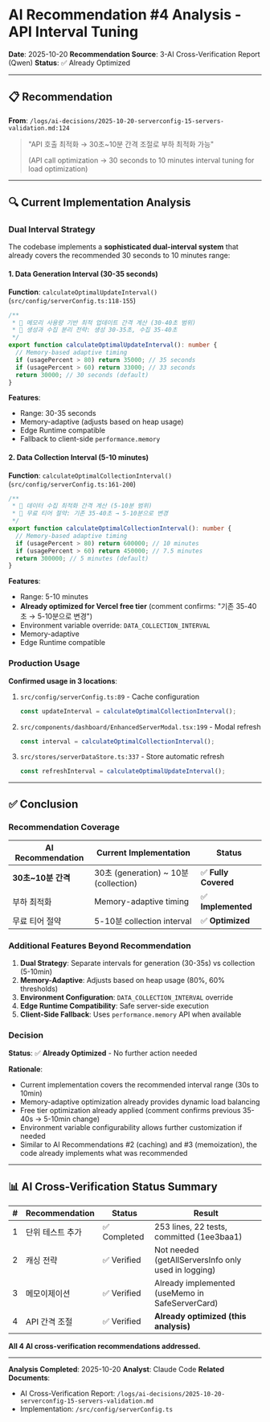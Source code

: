 # AI Recommendation #4 Analysis - API Interval Tuning

**Date**: 2025-10-20
**Recommendation Source**: 3-AI Cross-Verification Report (Qwen)
**Status**: ✅ Already Optimized

---

## 📋 Recommendation

**From**: `/logs/ai-decisions/2025-10-20-serverconfig-15-servers-validation.md:124`

> "API 호출 최적화 → 30초~10분 간격 조절로 부하 최적화 가능"
>
> (API call optimization → 30 seconds to 10 minutes interval tuning for load optimization)

---

## 🔍 Current Implementation Analysis

### Dual Interval Strategy

The codebase implements a **sophisticated dual-interval system** that already covers the recommended 30 seconds to 10 minutes range:

#### 1. Data Generation Interval (30-35 seconds)

**Function**: `calculateOptimalUpdateInterval()` (`src/config/serverConfig.ts:118-155`)

```typescript
/**
 * 🧠 메모리 사용량 기반 최적 업데이트 간격 계산 (30-40초 범위)
 * 🎯 생성과 수집 분리 전략: 생성 30-35초, 수집 35-40초
 */
export function calculateOptimalUpdateInterval(): number {
  // Memory-based adaptive timing
  if (usagePercent > 80) return 35000; // 35 seconds
  if (usagePercent > 60) return 33000; // 33 seconds
  return 30000; // 30 seconds (default)
}
```

**Features**:

- Range: 30-35 seconds
- Memory-adaptive (adjusts based on heap usage)
- Edge Runtime compatible
- Fallback to client-side `performance.memory`

#### 2. Data Collection Interval (5-10 minutes)

**Function**: `calculateOptimalCollectionInterval()` (`src/config/serverConfig.ts:161-200`)

```typescript
/**
 * 🎯 데이터 수집 최적화 간격 계산 (5-10분 범위)
 * 🚨 무료 티어 절약: 기존 35-40초 → 5-10분으로 변경
 */
export function calculateOptimalCollectionInterval(): number {
  // Memory-based adaptive timing
  if (usagePercent > 80) return 600000; // 10 minutes
  if (usagePercent > 60) return 450000; // 7.5 minutes
  return 300000; // 5 minutes (default)
}
```

**Features**:

- Range: 5-10 minutes
- **Already optimized for Vercel free tier** (comment confirms: "기존 35-40초 → 5-10분으로 변경")
- Environment variable override: `DATA_COLLECTION_INTERVAL`
- Memory-adaptive
- Edge Runtime compatible

### Production Usage

**Confirmed usage in 3 locations**:

1. `src/config/serverConfig.ts:89` - Cache configuration

   ```typescript
   const updateInterval = calculateOptimalCollectionInterval();
   ```

2. `src/components/dashboard/EnhancedServerModal.tsx:199` - Modal refresh

   ```typescript
   const interval = calculateOptimalCollectionInterval();
   ```

3. `src/stores/serverDataStore.ts:337` - Store automatic refresh
   ```typescript
   const refreshInterval = calculateOptimalUpdateInterval();
   ```

---

## ✅ Conclusion

### Recommendation Coverage

| AI Recommendation  | Current Implementation                | Status               |
| ------------------ | ------------------------------------- | -------------------- |
| **30초~10분 간격** | 30초 (generation) ~ 10분 (collection) | ✅ **Fully Covered** |
| 부하 최적화        | Memory-adaptive timing                | ✅ **Implemented**   |
| 무료 티어 절약     | 5-10분 collection interval            | ✅ **Optimized**     |

### Additional Features Beyond Recommendation

1. **Dual Strategy**: Separate intervals for generation (30-35s) vs collection (5-10min)
2. **Memory-Adaptive**: Adjusts based on heap usage (80%, 60% thresholds)
3. **Environment Configuration**: `DATA_COLLECTION_INTERVAL` override
4. **Edge Runtime Compatibility**: Safe server-side execution
5. **Client-Side Fallback**: Uses `performance.memory` API when available

### Decision

**Status**: ✅ **Already Optimized** - No further action needed

**Rationale**:

- Current implementation covers the recommended interval range (30s to 10min)
- Memory-adaptive optimization already provides dynamic load balancing
- Free tier optimization already applied (comment confirms previous 35-40s → 5-10min change)
- Environment variable configurability allows further customization if needed
- Similar to AI Recommendations #2 (caching) and #3 (memoization), the code already implements what was recommended

---

## 📊 AI Cross-Verification Status Summary

| #   | Recommendation   | Status       | Result                                              |
| --- | ---------------- | ------------ | --------------------------------------------------- |
| 1   | 단위 테스트 추가 | ✅ Completed | 253 lines, 22 tests, committed (1ee3baa1)           |
| 2   | 캐싱 전략        | ✅ Verified  | Not needed (getAllServersInfo only used in logging) |
| 3   | 메모이제이션     | ✅ Verified  | Already implemented (useMemo in SafeServerCard)     |
| 4   | API 간격 조절    | ✅ Verified  | **Already optimized (this analysis)**               |

**All 4 AI cross-verification recommendations addressed.**

---

**Analysis Completed**: 2025-10-20
**Analyst**: Claude Code
**Related Documents**:

- AI Cross-Verification Report: `/logs/ai-decisions/2025-10-20-serverconfig-15-servers-validation.md`
- Implementation: `/src/config/serverConfig.ts`
